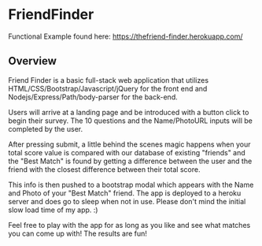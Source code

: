 # FriendFinder
Functional Example found here: https://thefriend-finder.herokuapp.com/

## Overview
Friend Finder is a basic full-stack web application that utilizes HTML/CSS/Bootstrap/Javascript/jQuery for the front end and Nodejs/Express/Path/body-parser for the back-end.

Users will arrive at a landing page and be introduced with a button click to begin their survey. The 10 questions and the Name/PhotoURL inputs will be completed by the user.

After pressing submit, a little behind the scenes magic happens when your total score value is compared with our database of existing "friends" and the "Best Match" is found by getting a difference between the user and the friend with the closest difference between their total score.

This info is then pushed to a bootstrap modal which appears with the Name and Photo of your "Best Match" friend.
The app is deployed to a heroku server and does go to sleep when not in use. Please don't mind the initial slow load time of my app. :)

Feel free to play with the app for as long as you like and see what matches you can come up with! The results are fun!

